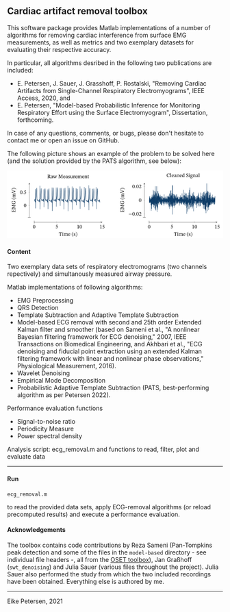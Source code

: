 ## Cardiac artifact removal toolbox

This software package provides Matlab implementations of a number of algorithms for removing cardiac interference from surface EMG measurements, as well as metrics and two exemplary datasets for evaluating their respective accuracy.

In particular, all algorithms desribed in the following two publications are included:
- E. Petersen, J. Sauer, J. Grasshoff, P. Rostalski, "Removing Cardiac Artifacts from Single-Channel Respiratory Electromyograms", IEEE Access, 2020, and
- E. Petersen, "Model-based Probabilistic Inference for Monitoring Respiratory Effort using the Surface Electromyogram", Dissertation, forthcoming.

In case of any questions, comments, or bugs, please don't hesitate to contact me or open an issue on GitHub.

The following picture shows an example of the problem to be solved here (and the solution provided by the PATS algorithm, see below):

![An example plot.](titlepic.png)

#### Content
Two exemplary data sets of respiratory electromograms (two channels repectively) and simultanously measured airway pressure.
	
Matlab implementations of following algorithms:
- EMG Preprocessing
- QRS Detection
- Template Subtraction and Adaptive Template Subtraction
- Model-based ECG removal with second and 25th order Extended Kalman filter and smoother (based on Sameni et al., "A nonlinear Bayesian filtering framework for ECG denoising," 2007, IEEE Transactions on Biomedical Engineering, and Akhbari et al., "ECG denoising and fiducial point extraction using an extended Kalman filtering framework with linear and nonlinear phase observations," Physiological Measurement, 2016).
- Wavelet Denoising
- Empirical Mode Decomposition
- Probabilistic Adaptive Template Subtraction (PATS, best-performing algorithm as per Petersen 2022).
		
Performance evaluation functions
- Signal-to-noise ratio
- Periodicity Measure
- Power spectral density
	
Analysis script: ecg_removal.m and functions to read, filter, plot and evaluate data

---

#### Run

    ecg_removal.m   
    
to read the provided data sets, apply ECG-removal algorithms (or reload precomputed results) and execute a performance evaluation.


#### Acknowledgements
The toolbox contains code contributions by Reza Sameni (Pan-Tompkins peak detection and some of the files in the `model-based` directory - see individual file headers -, all from the [OSET toolbox](https://gitlab.com/rsameni/OSET)), Jan Graßhoff (`swt_denoising`) and Julia Sauer (various files throughout the project).
Julia Sauer also performed the study from which the two included recordings have been obtained.
Everything else is authored by me.

--- 

Eike Petersen, 2021
